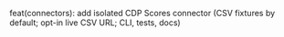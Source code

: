 feat(connectors): add isolated CDP Scores connector (CSV fixtures by default; opt-in live CSV URL; CLI, tests, docs)
